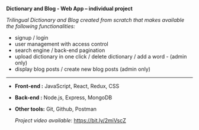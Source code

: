 **Dictionary and Blog - Web App – individual project**

*Trilingual Dictionary and Blog created from scratch that makes available the following functionalities:*

- signup / login
- user management with access control
- search engine / back-end pagination
- upload dictionary in one click / delete dictionary  / add a word - (admin only)
- display blog posts / create new blog posts (admin only)

---

- **Front-end :** JavaScript, React, Redux, CSS
- **Back-end :** Node.js, Express, MongoDB
- **Other tools:** Git, Github, Postman

  *Project video available*: https://bit.ly/2miVscZ
